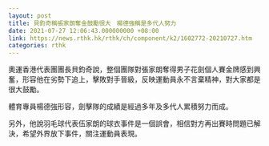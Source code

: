 ```yaml
---
layout: post
title: 貝鈞奇稱張家朗奪金鼓勵很大　楊德強稱是多代人努力
date: 2021-07-27 12:06:43.000000000 +08:00
link: https://news.rthk.hk/rthk/ch/component/k2/1602772-20210727.htm
categories: rthk
---
```


奧運香港代表團團長貝鈞奇說，整個團隊對張家朗奪得男子花劍個人賽金牌感到興奮，形容他在劣勢下追上，擊敗對手晉級，反映運動員永不言棄精神，對大家都是很大鼓勵。

體育專員楊德強形容，劍擊隊的成績是經過多年及多代人累積努力而成。

另外，他說羽毛球代表伍家朗的球衣事件是一個誤會，相信對方再出賽時問題已解決，希望外界放下事件，關注運動員表現。
